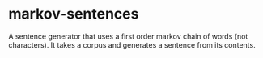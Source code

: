 # markov-sentences
A sentence generator that uses a first order markov chain of words (not characters). It takes a corpus and generates a sentence from its contents.
